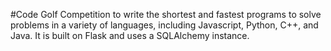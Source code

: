 #Code Golf
Competition to write the shortest and fastest programs to solve problems in a variety of languages, including Javascript, Python, C++, and Java. It is built on Flask and uses a SQLAlchemy instance.
